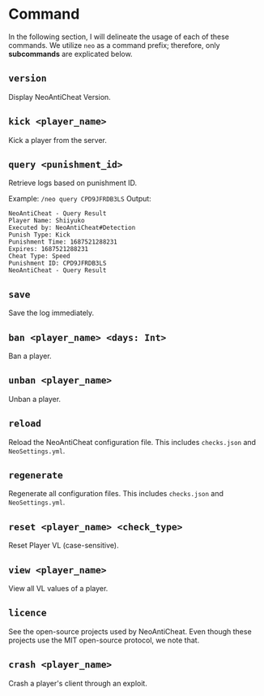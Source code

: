 # Command
In the following section, I will delineate the usage of each of these commands.
We utilize `neo` as a command prefix; therefore, only **subcommands** are explicated below.

## `version`
Display NeoAntiCheat Version.

## `kick <player_name>`
Kick a player from the server.

## `query <punishment_id>`
Retrieve logs based on punishment ID.

Example: `/neo query CPD9JFRDB3LS`
Output: 
```` Plain Text
NeoAntiCheat - Query Result
Player Name: Shiiyuko
Executed by: NeoAntiCheat#Detection
Punish Type: Kick
Punishment Time: 1687521288231
Expires: 1687521288231
Cheat Type: Speed
Punishment ID: CPD9JFRDB3LS
NeoAntiCheat - Query Result
````

## `save`
Save the log immediately.

## `ban <player_name> <days: Int>`
Ban a player.

## `unban <player_name>`
Unban a player.

## `reload`
Reload the NeoAntiCheat configuration file. This includes `checks.json` and `NeoSettings.yml`.

## `regenerate`
Regenerate all configuration files. This includes `checks.json` and `NeoSettings.yml`.

## `reset <player_name> <check_type>`
Reset Player VL (case-sensitive).

## `view <player_name>`
View all VL values of a player.

## `licence`
See the open-source projects used by NeoAntiCheat.
Even though these projects use the MIT open-source protocol, we note that.

## `crash <player_name>`
Crash a player's client through an exploit.
